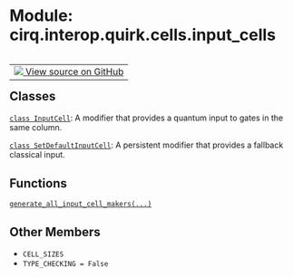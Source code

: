 <div itemscope itemtype="http://developers.google.com/ReferenceObject">
<meta itemprop="name" content="cirq.interop.quirk.cells.input_cells" />
<meta itemprop="path" content="Stable" />
<meta itemprop="property" content="CELL_SIZES"/>
<meta itemprop="property" content="TYPE_CHECKING"/>
</div>

# Module: cirq.interop.quirk.cells.input_cells

<!-- Insert buttons and diff -->

<table class="tfo-notebook-buttons tfo-api" align="left">

<td>
  <a target="_blank" href="https://github.com/quantumlib/cirq/tree/master/cirq/interop/quirk/cells/input_cells.py">
    <img src="https://www.tensorflow.org/images/GitHub-Mark-32px.png" />
    View source on GitHub
  </a>
</td>
</table>







## Classes

[`class InputCell`](../../../../cirq/interop/quirk/cells/input_cells/InputCell.md): A modifier that provides a quantum input to gates in the same column.

[`class SetDefaultInputCell`](../../../../cirq/interop/quirk/cells/input_cells/SetDefaultInputCell.md): A persistent modifier that provides a fallback classical input.

## Functions

[`generate_all_input_cell_makers(...)`](../../../../cirq/interop/quirk/cells/input_cells/generate_all_input_cell_makers.md)

## Other Members

* `CELL_SIZES` <a id="CELL_SIZES"></a>
* `TYPE_CHECKING = False` <a id="TYPE_CHECKING"></a>

